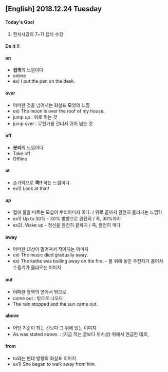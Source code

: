 ## [English] 2018.12.24 Tuesday

#### Today's Goal 
1. 전치사강의 7~11 챕터 수강


#### Do It !! 
#### on
- **접촉**의 느낌이다
- online
- ex) I put the pen on the desk.

#### over
- 어떠한 것을 넘어서는 화살표 모양의 느낌
- ex) The moon is over the roof of my house.
- jump up : 위로 뛰는 것
- jump over : 무언가를 건너서 뛰어 넘는 것

#### off
- **분리**의 느낌이다
- Take off
- Offline

#### at
- 손가락으로 **콕!!** 하는 느낌이다.
- ex1) Look at that!

#### up
- 컵에 물을 따르는 모습이 뿌리이미지 이다. ( 위로 끝까지 완전히 올라가는 느낌?)
- ex1) Up to 30% - 30% 방향으로 완전히 / 즉, 30%까지
- ex2). Wake up - 정신을 완전히 끝까지 / 즉, 완전히 깨다

#### away
- 어떠한 대상이 멀어져서 작아지는 이미지
- ex) The music died gradually away.
- ex)  The kettle was boiling away on the fire. - 불 위에 놓인 주전자가 끓어서 수증기가 올라오는 이미지

#### out
- 어떠한 영역의 안에서 밖으로 
- come out : 밖으로 나오다
- The rain stopped and the sun came out.

#### above
- 어떤 기준이 되는 선보다 그 위에 있는 이미지 
- As was stated above. : (지금 적는 글보다 위치상) 위에서 언급한 대로,

#### from
- to와는 반대 방향의 화살표 이미지
- ex1) She began to walk away from him.

